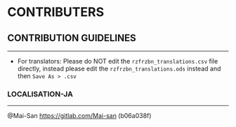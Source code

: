 # CONTRIBUTERS

## CONTRIBUTION GUIDELINES
---
* For translators: Please do NOT edit the `rzfrzbn_translations.csv` file directly, instead please edit the `rzfrzbn_translations.ods` instead and then `Save As > .csv`

### LOCALISATION-JA
---
@Mai-San <https://gitlab.com/Mai-san> (b06a038f)
                    